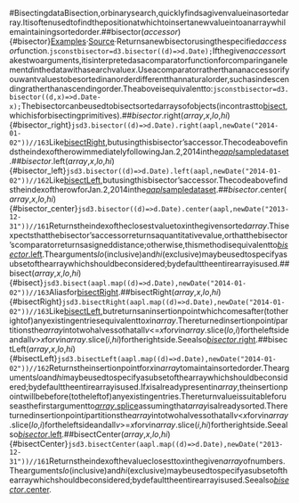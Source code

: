 #BisectingdataBisection,orbinarysearch,quicklyfindsagivenvalueinasortedarray.Itisoftenusedtofindthepositionatwhichtoinsertanewvalueintoanarraywhilemaintainingsortedorder.##bisector(*accessor*){#bisector}[Examples](https://observablehq.com/@d3/d3-bisect)·[Source](https://github.com/d3/d3-array/blob/main/src/bisector.js)·Returnsanewbisectorusingthespecified*accessor*function.```jsconstbisector=d3.bisector((d)=>d.Date);```Ifthegiven*accessor*takestwoarguments,itisinterpretedasacomparatorfunctionforcomparinganelement*d*inthedatawithasearchvalue*x*.Useacomparatorratherthananaccessorifyouwantvaluestobesortedinanorderdifferentthannaturalorder,suchasindescendingratherthanascendingorder.Theaboveisequivalentto:```jsconstbisector=d3.bisector((d,x)=>d.Date-x);```Thebisectorcanbeusedtobisectsortedarraysofobjects(incontrastto[bisect](#bisect),whichisforbisectingprimitives).##*bisector*.right(*array*,*x*,*lo*,*hi*){#bisector_right}```jsd3.bisector((d)=>d.Date).right(aapl,newDate("2014-01-02"))//163```Like[bisectRight](#bisectRight),butusingthisbisector’saccessor.ThecodeabovefindstheindexoftherowimmediatelyfollowingJan.2,2014inthe[*aapl*sampledataset](https://observablehq.com/@observablehq/sample-datasets#aapl).##*bisector*.left(*array*,*x*,*lo*,*hi*){#bisector_left}```jsd3.bisector((d)=>d.Date).left(aapl,newDate("2014-01-02"))//162```Like[bisectLeft](#bisectLeft),butusingthisbisector’saccessor.ThecodeabovefindstheindexoftherowforJan.2,2014inthe[*aapl*sampledataset](https://observablehq.com/@observablehq/sample-datasets#aapl).##*bisector*.center(*array*,*x*,*lo*,*hi*){#bisector_center}```jsd3.bisector((d)=>d.Date).center(aapl,newDate("2013-12-31"))//161```Returnstheindexoftheclosestvalueto*x*inthegivensorted*array*.Thisexpectsthatthebisector’saccessorreturnsaquantitativevalue,orthatthebisector’scomparatorreturnsasigneddistance;otherwise,thismethodisequivalentto[*bisector*.left](#bisector_left).Thearguments*lo*(inclusive)and*hi*(exclusive)maybeusedtospecifyasubsetofthearraywhichshouldbeconsidered;bydefaulttheentirearrayisused.##bisect(*array*,*x*,*lo*,*hi*){#bisect}```jsd3.bisect(aapl.map((d)=>d.Date),newDate("2014-01-02"))//163```Aliasfor[bisectRight](#bisectRight).##bisectRight(*array*,*x*,*lo*,*hi*){#bisectRight}```jsd3.bisectRight(aapl.map((d)=>d.Date),newDate("2014-01-02"))//163```Like[bisectLeft](#bisectLeft),butreturnsaninsertionpointwhichcomesafter(totherightof)anyexistingentriesequivalentto*x*in*array*.Thereturnedinsertionpoint*i*partitionsthe*array*intotwohalvessothatall*v*<=*x*for*v*in*array*.slice(*lo*,*i*)fortheleftsideandall*v*>*x*for*v*in*array*.slice(*i*,*hi*)fortherightside.Seealso[*bisector*.right](#bisector_right).##bisectLeft(*array*,*x*,*lo*,*hi*){#bisectLeft}```jsd3.bisectLeft(aapl.map((d)=>d.Date),newDate("2014-01-02"))//162```Returnstheinsertionpointfor*x*in*array*tomaintainsortedorder.Thearguments*lo*and*hi*maybeusedtospecifyasubsetofthearraywhichshouldbeconsidered;bydefaulttheentirearrayisused.If*x*isalreadypresentin*array*,theinsertionpointwillbebefore(totheleftof)anyexistingentries.Thereturnvalueissuitableforuseasthefirstargumentto[*array*.splice](https://developer.mozilla.org/docs/Web/JavaScript/Reference/Global_Objects/Array/splice)assumingthat*array*isalreadysorted.Thereturnedinsertionpoint*i*partitionsthe*array*intotwohalvessothatall*v*<*x*for*v*in*array*.slice(*lo*,*i*)fortheleftsideandall*v*>=*x*for*v*in*array*.slice(*i*,*hi*)fortherightside.Seealso[*bisector*.left](#bisector_left).##bisectCenter(*array*,*x*,*lo*,*hi*){#bisectCenter}```jsd3.bisectCenter(aapl.map((d)=>d.Date),newDate("2013-12-31"))//161```Returnstheindexofthevalueclosestto*x*inthegiven*array*ofnumbers.Thearguments*lo*(inclusive)and*hi*(exclusive)maybeusedtospecifyasubsetofthearraywhichshouldbeconsidered;bydefaulttheentirearrayisused.Seealso[*bisector*.center](#bisector_center).